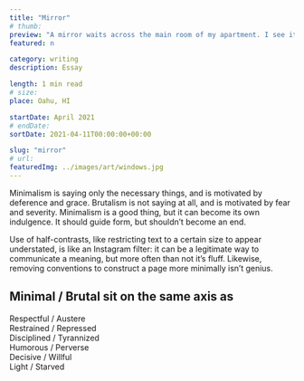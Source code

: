 ```yaml
---
title: "Mirror"
# thumb:
preview: "A mirror waits across the main room of my apartment. I see it whenever I walk out of my room, and I check myself."
featured: n

category: writing
description: Essay

length: 1 min read
# size:
place: Oahu, HI

startDate: April 2021
# endDate:
sortDate: 2021-04-11T00:00:00+00:00

slug: "mirror"
# url:
featuredImg: ../images/art/windows.jpg
---
```


Minimalism is saying only the necessary things, and is motivated by deference and grace. Brutalism is not saying at all, and is motivated by fear and severity. Minimalism is a good thing, but it can become its own indulgence. It should guide form, but shouldn’t become an end.

Use of half-contrasts, like restricting text to a certain size to appear understated, is like an Instagram filter: it can be a legitimate way to communicate a meaning, but more often than not it’s fluff. Likewise, removing conventions to construct a page more minimally isn’t genius.

## Minimal / Brutal sit on the same axis as

Respectful / Austere<br>
Restrained / Repressed<br>
Disciplined / Tyrannized<br>
Humorous / Perverse<br>
Decisive / Willful<br>
Light / Starved
